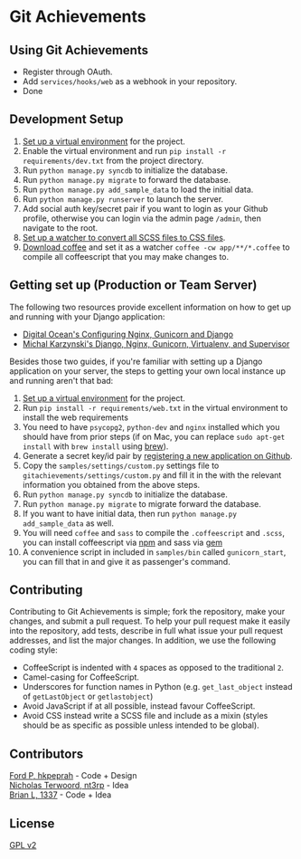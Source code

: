Git Achievements
===================
## Using Git Achievements
* Register through OAuth.
* Add `services/hooks/web` as a webhook in your repository.
* Done

## Development Setup
1. [Set up a virtual environment](http://virtualenvwrapper.readthedocs.org/en/latest/) for the project.
1. Enable the virtual environment and run `pip install -r requirements/dev.txt` from the project directory.
1. Run `python manage.py syncdb` to initialize the database.
1. Run `python manage.py migrate` to forward the database.
1. Run `python manage.py add_sample_data` to load the initial data.
1. Run `python manage.py runserver` to launch the server.
1. Add social auth key/secret pair if you want to login as your Github profile, otherwise you can login via the admin page `/admin`, then navigate to the root.
1. [Set up a watcher to convert all SCSS files to CSS files](http://www.jetbrains.com/webstorm/webhelp/transpiling-sass-less-and-scss-to-css.html#d128011e807).
1. [Download coffee](https://www.npmjs.org/package/coffee-script) and set it as a watcher `coffee -cw app/**/*.coffee` to compile all coffeescript that you may make changes to.

## Getting set up (Production or Team Server)
The following two resources provide excellent information on how to get up and running with your Django application:
* [Digital Ocean's Configuring Nginx, Gunicorn and Django](https://www.digitalocean.com/community/articles/how-to-install-and-configure-django-with-postgres-nginx-and-gunicorn)
* [Michal Karzynski's Django, Nginx, Gunicorn, Virtualenv, and Supervisor](http://michal.karzynski.pl/blog/2013/06/09/django-nginx-gunicorn-virtualenv-supervisor/)  

Besides those two guides, if you're familiar with setting up a Django application on your server, the steps to getting your own local instance up and running aren't that bad:  

1. [Set up a virtual environment](http://virtualenvwrapper.readthedocs.org/en/latest/) for the project.
1. Run `pip install -r requirements/web.txt` in the virtual environment to install the web requirements
1. You need to have `psycopg2`, `python-dev` and `nginx` installed which you should have from prior steps (if on Mac, you can replace `sudo apt-get install` with `brew install` using [brew](http://brew.sh/)).
1. Generate a secret key/id pair by [registering a new application on Github](https://github.com/settings/applications/new).
1. Copy the `samples/settings/custom.py` settings file to `gitachievements/settings/custom.py` and fill it in the with the relevant information you obtained from the above steps.
1. Run `python manage.py syncdb` to initialize the database.
1. Run `python manage.py migrate` to migrate forward the database.
1. If you want to have initial data, then run `python manage.py add_sample_data` as well.
1. You will need `coffee` and `sass` to compile the `.coffeescript` and `.scss`, you can install coffeescript via [npm](https://www.npmjs.org/package/coffee-script) and sass via [gem](https://rubygems.org/gems/sass)
1. A convenience script in included in `samples/bin` called `gunicorn_start`, you can fill that in and give it as passenger's command.

## Contributing
Contributing to Git Achievements is simple; fork the repository, make your changes, and submit a pull request.  To help your pull request make it easily into the repository, add tests, describe in full what issue your pull request
addresses, and list the major changes.  In addition, we use the following coding style:
* CoffeeScript is indented with `4` spaces as opposed to the traditional `2`.
* Camel-casing for CoffeeScript.
* Underscores for function names in Python (e.g. `get_last_object` instead of `getLastObject` or `getlastobject`)
* Avoid JavaScript if at all possible, instead favour CoffeeScript.
* Avoid CSS instead write a SCSS file and include as a mixin (styles should be as specific as possible unless intended to be global).

## Contributors
[Ford P, hkpeprah](https://github.com/hkpeprah) - Code + Design  
[Nicholas Terwoord, nt3rp](https://github.com/nt3rp) - Idea  
[Brian L, 1337](https://github.com/1337) - Code + Idea


## License
[GPL v2](LICENSE.md)
